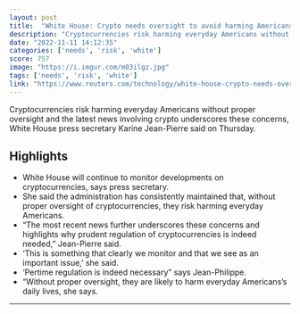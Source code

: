 ```yaml
---
layout: post
title:  "White House: Crypto needs oversight to avoid harming Americans"
description: "Cryptocurrencies risk harming everyday Americans without proper oversight and the latest news involving crypto underscores these concerns, White House press secretary Karine Jean-Pierre said on Thursday."
date: "2022-11-11 14:12:35"
categories: ['needs', 'risk', 'white']
score: 757
image: "https://i.imgur.com/m03ilgz.jpg"
tags: ['needs', 'risk', 'white']
link: "https://www.reuters.com/technology/white-house-crypto-needs-oversight-avoid-harming-americans-2022-11-10/"
---
```


Cryptocurrencies risk harming everyday Americans without proper oversight and the latest news involving crypto underscores these concerns, White House press secretary Karine Jean-Pierre said on Thursday.

## Highlights

- White House will continue to monitor developments on cryptocurrencies, says press secretary.
- She said the administration has consistently maintained that, without proper oversight of cryptocurrencies, they risk harming everyday Americans.
- “The most recent news further underscores these concerns and highlights why prudent regulation of cryptocurrencies is indeed needed,” Jean-Pierre said.
- ‘This is something that clearly we monitor and that we see as an important issue,’ she said.
- ‘Pertime regulation is indeed necessary” says Jean-Philippe.
- “Without proper oversight, they are likely to harm everyday Americans’s daily lives, she says.

---
